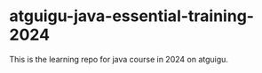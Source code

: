 # atguigu-java-essential-training-2024
This is the learning repo for java course in 2024 on atguigu.
